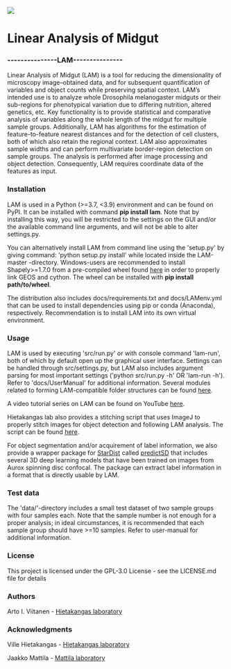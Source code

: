 ![](/img/lam.ico)

# Linear Analysis of Midgut
### ---------------LAM---------------

Linear Analysis of Midgut (LAM) is a tool for reducing the dimensionality of microscopy image–obtained data, and for
subsequent quantification of variables and object counts while preserving spatial context. LAM’s intended use is to
analyze whole Drosophila melanogaster midguts or their sub-regions for phenotypical variation due to differing
nutrition, altered genetics, etc. Key functionality is to provide statistical and comparative analysis of variables
along the whole length of the midgut for multiple sample groups. Additionally, LAM has algorithms for the estimation of
feature-to-feature nearest distances and for the detection of cell clusters, both of which also retain the regional
context. LAM also approximates sample widths and can perform multivariate border-region detection on sample groups. The
analysis is performed after image processing and object detection. Consequently, LAM requires coordinate data of the
features as input.

### Installation
LAM is used in a Python (>=3.7, <3.9) environment and can be found on PyPI. It can be installed with command
**pip install lam**. Note that by installing this way, you will be restricted to the settings on the GUI and/or the
available command line arguments, and will not be able to alter settings.py.

You can alternatively install LAM from command line using the 'setup.py' by giving command:
'python setup.py install' while located inside the LAM-master -directory. Windows-users are recommended to install
Shapely>=1.7.0 from a pre-compiled wheel found [here](https://www.lfd.uci.edu/~gohlke/pythonlibs/#shapely) in order to
properly link GEOS and cython. The wheel can be installed with **pip install path/to/wheel**.

The distribution also includes docs/requirements.txt and docs/LAMenv.yml that can be used to install dependencies using
pip or conda (Anaconda), respectively. Recommendation is to install LAM into its own virtual environment.

### Usage
LAM is used by executing 'src/run.py' or with console command 'lam-run', both of which by default open up the graphical
user interface. Settings can be handled through src/settings.py, but LAM also includes argument parsing for most
important settings ('python src/run.py -h' OR 'lam-run -h'). Refer to 'docs/UserManual' for additional information.
Several modules related to forming LAM-compatible folder structures can be found
[here](https://github.com/hietakangas-laboratory/LAM-helper-modules).

A video tutorial series on LAM can be found on YouTube
[here](https://www.youtube.com/playlist?list=PLjv-8Gzxh3AynUtI3HaahU2oddMbDpgtx).

Hietakangas lab also provides a stitching script that uses ImageJ to properly stitch images for object detection and
following LAM analysis. The script can be found [here](https://github.com/hietakangas-laboratory/Stitch).

For object segmentation and/or acquirement of label information, we also provide a wrapper package for
[StarDist](https://github.com/stardist/stardist) called [predictSD](https://github.com/hietakangas-laboratory/predictSD)
that includes several 3D deep learning models that have been trained on images from Aurox spinning disc confocal. The
package can extract label information in a format that is directly usable by LAM.

### Test data
The 'data/'-directory includes a small test dataset of two sample groups with four samples each. Note that the
sample number is not enough for a proper analysis; in ideal circumstances, it is recommended that each sample group
should have >=10 samples. Refer to user-manual for additional information.

### License
This project is licensed under the GPL-3.0 License  - see the LICENSE.md file for details

### Authors
Arto I. Viitanen - [Hietakangas laboratory](https://www.helsinki.fi/en/researchgroups/nutrient-sensing)

### Acknowledgments
Ville Hietakangas - [Hietakangas laboratory](https://www.helsinki.fi/en/researchgroups/nutrient-sensing/)

Jaakko Mattila - [Mattila laboratory](https://www.helsinki.fi/en/researchgroups/metabolism-and-signaling/)
